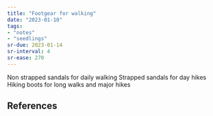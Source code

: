 ```yaml
---
title: "Footgear for walking"
date: "2023-01-10"
tags:
- "notes"
- "seedlings"
sr-due: 2023-01-14
sr-interval: 4
sr-ease: 270
---
```


Non strapped sandals for daily walking
Strapped sandals for day hikes
Hiking boots for long walks and major hikes

## References